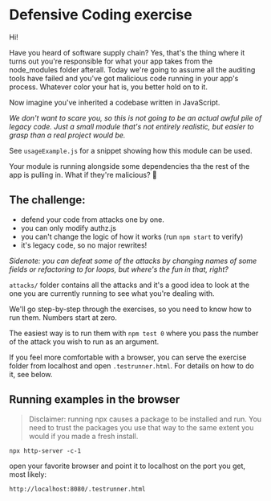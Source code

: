 # Defensive Coding exercise

Hi! 

Have you heard of software supply chain? Yes, that's the thing where it turns out you're responsible for what your app takes from the node_modules folder afterall. Today we're going to assume all the auditing tools have failed and you've got malicious code running in your app's process. Whatever color your hat is, you better hold on to it.

Now imagine you've inherited a codebase written in JavaScript.

*We don't want to scare you, so this is not going to be an actual awful pile of legacy code. Just a small module that's not entirely realistic, but easier to grasp than a real project would be.*

See `usageExample.js` for a snippet showing how this module can be used.

Your module is running alongside some dependencies tha the rest of the app is pulling in. What if they're malicious? 👿

## The challenge: 
- defend your code from attacks one by one.
- you can only modify authz.js
- you can't change the logic of how it works (run `npm start` to verify)
- it's legacy code, so no major rewrites! 

*Sidenote: you can defeat some of the attacks by changing names of some fields or refactoring to for loops, but where's the fun in that, right?*

`attacks/` folder contains all the attacks and it's a good idea to look at the one you are currently running to see what you're dealing with. 

We'll go step-by-step through the exercises, so you need to know how to run them. Numbers start at zero.

The easiest way is to run them with `npm test 0` where you pass the number of the attack you wish to run as an argument.  

If you feel more comfortable with a browser, you can serve the exercise folder from localhost and open `.testrunner.html`. For details on how to do it, see below.  



## Running examples in the browser

> Disclaimer: running npx causes a package to be installed and run. You need to trust the packages you use that way to the same extent you would if you made a fresh install. 

```
npx http-server -c-1
```
open your favorite browser and point it to localhost on the port you get, most likely:

```
http://localhost:8080/.testrunner.html
```